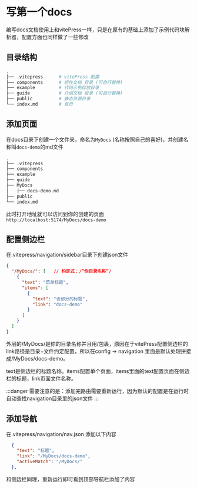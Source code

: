 # 写第一个docs

编写docs文档使用上和vitePress一样，只是在原有的基础上添加了示例代码块解析器，配置方面也同样做了一些修改

## 目录结构

``` bash
.
├── .vitepress      # vitePress 配置    
├── components      # 组件文档 目录 (可自行替换)   
├── example         # 代码示例存放目录
├── guide           # 介绍文档 目录 (可自行替换)  
├── public          # 静态资源目录
└── index.md        # 首页
```

## 添加页面

在docs目录下创建一个文件夹，命名为`MyDocs` (名称按照自己的喜好)，并创建名称叫`docs-demo`的md文件

``` bash
.
├── .vitepress        
├── components      
├── example         
├── guide     
├── MyDocs  
│   ├── docs-demo.md
├── public         
└── index.md       
```

此时打开地址就可以访问到你的创建的页面`http://localhost:5174/MyDocs/docs-demo`

## 配置侧边栏

在.vitepress/navigation/sidebar目录下创建json文件

``` json
{
  "/MyDocs/": [   // 约定式：/”你目录名称“/
    {
      "text": "菜单标题",
      "items": [
        {
          "text": "该部分的标题",
          "link": "docs-demo"
        }
      ]
    }
  ]
}
```

外层的/MyDocs/是你的目录名称并且用/包裹，原因在于vitePress配置侧边栏的link路径是目录+文件约定配置，所以在config -> navigation 里面是默认处理拼接成/MyDocs/docs-demo。

text是侧边栏的标题名称。items配置单个页面，items里面的text配置页面在侧边栏的标题，link页面文件名称。

:::danger
需要注意的是：添加完路由需要重新运行，因为默认的配置是在运行时自动查找navigation目录里的json文件
:::

## 添加导航

在.vitepress/navigation/nav.json 添加以下内容

``` json
  {
    "text": "标题",
    "link": "/MyDocs/docs-demo",
    "activeMatch": "/MyDocs/"
  },
```

和侧边栏同理，重新运行即可看到顶部导航栏添加了内容
